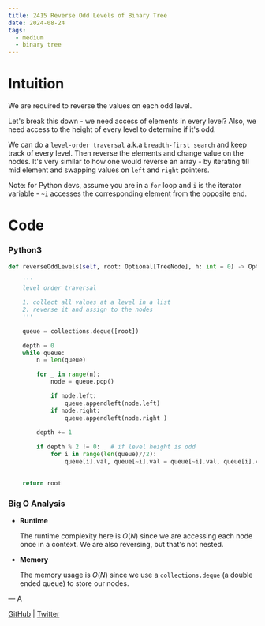 ```yaml
---
title: 2415 Reverse Odd Levels of Binary Tree
date: 2024-08-24
tags:
  - medium
  - binary tree
---
```


# Intuition

We are required to reverse the values on each odd level.

Let's break this down - we need access of elements in every level? Also, we need access to the height of every level to determine if it's odd.

We can do a `level-order traversal` a.k.a `breadth-first search` and keep track of every level. Then reverse the elements and change value on the nodes. It's very similar to how one would reverse an array - by iterating till mid element and swapping values on `left` and `right` pointers.

Note: for Python devs, assume you are in a `for` loop and `i` is the iterator variable - `~i` accesses the corresponding element from the opposite end.

# Code

### Python3

```python
def reverseOddLevels(self, root: Optional[TreeNode], h: int = 0) -> Optional[TreeNode]:

    '''
    level order traversal

    1. collect all values at a level in a list
    2. reverse it and assign to the nodes
    '''

    queue = collections.deque([root])

    depth = 0
    while queue:
        n = len(queue)

        for _ in range(n):
            node = queue.pop()

            if node.left:
                queue.appendleft(node.left)
            if node.right:
                queue.appendleft(node.right )
        
        depth += 1

        if depth % 2 != 0:   # if level height is odd
            for i in range(len(queue)//2):
                queue[i].val, queue[~i].val = queue[~i].val, queue[i].val
    

    return root
```

### Big O Analysis

- **Runtime**

  The runtime complexity here is $O(N)$ since we are accessing each node once in a context. We are also reversing, but that's not nested.

- **Memory**

  The memory usage is $O(N)$ since we use a `collections.deque` (a double ended queue) to store our nodes.

— A

[GitHub](https://github.com/AtharvaKamble) | [Twitter](https://twitter.com/AtharvaKamble07)
